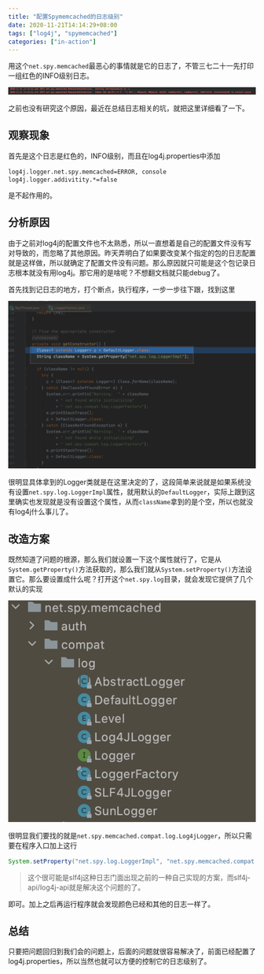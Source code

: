 ```yaml
---
title: "配置Spymemcached的日志级别"
date: 2020-11-21T14:14:29+08:00
tags: ["log4j", "spymemcached"]
categories: ["in-action"]
---
```


用这个`net.spy.memcached`最恶心的事情就是它的日志了，不管三七二十一先打印一组红色的INFO级别日志。
<!--more-->

![红色的INFO级别日志](/images/2020-11-21-14-17-17.png)

之前也没有研究这个原因，最近在总结日志相关的坑，就把这里详细看了一下。

## 观察现象

首先是这个日志是红色的，INFO级别，而且在log4j.properties中添加
```properties
log4j.logger.net.spy.memcached=ERROR, console
log4j.logger.addivitity.*=false
```
是不起作用的。

## 分析原因

由于之前对log4j的配置文件也不太熟悉，所以一直想着是自己的配置文件没有写对导致的，而忽略了其他原因。昨天弄明白了如果要改变某个指定的包的日志配置就是这样做，所以就确定了配置文件没有问题。那么原因就只可能是这个包记录日志根本就没有用log4j。那它用的是啥呢？不想翻文档就只能debug了。

首先找到记日志的地方，打个断点，执行程序，一步一步往下跟，找到这里

![](/images/2020-11-21-14-23-53.png)

很明显具体拿到的Logger类就是在这里决定的了，这段简单来说就是如果系统没有设置`net.spy.log.LoggerImpl`属性，就用默认的`DefaultLogger`，实际上跟到这里确实也发现就是没有设置这个属性，从而`className`拿到的是个空，所以也就没有log4j什么事儿了。

## 改造方案

既然知道了问题的根源，那么我们就设置一下这个属性就行了，它是从`System.getProperty()`方法获取的，那么我们就从`System.setProperty()`方法设置它。那么要设置成什么呢？打开这个`net.spy.log`目录，就会发现它提供了几个默认的实现

![](/images/2020-11-21-14-28-20.png)

很明显我们要找的就是`net.spy.memcached.compat.log.Log4jLogger`，所以只需要在程序入口加上这行
```java
System.setProperty("net.spy.log.LoggerImpl", "net.spy.memcached.compat.log.Log4JLogger");
```

> 这个很可能是slf4j这种日志门面出现之前的一种自己实现的方案，而slf4j-api/log4j-api就是解决这个问题的了。

即可。加上之后再运行程序就会发现颜色已经和其他的日志一样了。

## 总结

只要把问题回归到我们会的问题上，后面的问题就很容易解决了，前面已经配置了log4j.properties，所以当然也就可以方便的控制它的日志级别了。
